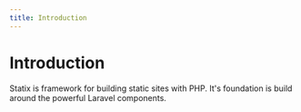 ```yaml
---
title: Introduction
---
```


# Introduction

Statix is framework for building static sites with PHP. It's foundation is build around the powerful Laravel components. 